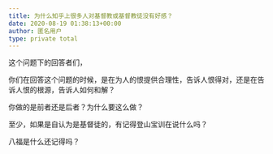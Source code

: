```yaml
---
title: 为什么知乎上很多人对基督教或基督教徒没有好感？
date: 2020-08-19 01:38:13+00:00
author: 匿名用户
type: private total
---
```

这个问题下的回答者们，

你们在回答这个问题的时候，是在为人的恨提供合理性，告诉人恨得对，还是在告诉人恨的根源，告诉人如何和解？

你做的是前者还是后者？为什么要这么做？

至少，如果是自认为是基督徒的，有记得登山宝训在说什么吗？

八福是什么还记得吗？


